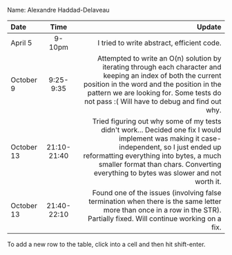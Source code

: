 Name: Alexandre Haddad-Delaveau

| Date       |    Time     |                                                                                                                                                                                                                                                                        Update |
|:-----------|:-----------:|------------------------------------------------------------------------------------------------------------------------------------------------------------------------------------------------------------------------------------------------------------------------------:|
| April 5    |   9-10pm    |                                                                                                                                                                                                                                    I tried to write abstract, efficient code. |
| October 9  |  9:25-9:35  |                      Attempted to write an O(n) solution by iterating through each character and keeping an index of both the current position in the word and the position in the pattern we are looking for. Some tests do not pass :( Will have to debug and find out why. |
| October 13 | 21:10-21:40 | Tried figuring out why some of my tests didn't work... Decided one fix I would implement was making it case-independent, so I just ended up reformatting everything into bytes, a much smaller format than chars. Converting everything to bytes was slower and not worth it. |
| October 13 | 21:40-22:10 |                                                                                                      Found one of the issues (involving false termination when there is the same letter more than once in a row in the STR). Partially fixed. Will continue working on a fix. |


To add a new row to the table, click into a cell and then hit shift-enter.